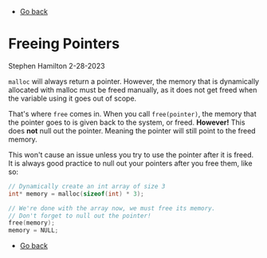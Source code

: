 - [Go back](../README.md)

# Freeing Pointers
Stephen Hamilton
2-28-2023

`malloc` will always return a pointer. However, the memory that is
dynamically allocated with malloc must be freed manually, as
it does not get freed when the variable using it goes out of scope.

That's where `free` comes in.
When you call `free(pointer)`, the memory that the pointer goes to is given
back to the system, or freed. **However!** This does **not** null out the
pointer. Meaning the pointer will still point to the freed memory.

This won't cause an issue unless you try to use the pointer after it is freed.
It is always good practice to null out your pointers after you free them,
like so:
```c
// Dynamically create an int array of size 3
int* memory = malloc(sizeof(int) * 3);

// We're done with the array now, we must free its memory.
// Don't forget to null out the pointer!
free(memory);
memory = NULL;
```

- [Go back](../README.md)
